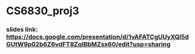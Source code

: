 # CS6830_proj3
### slides link: https://docs.google.com/presentation/d/1vAFATCgUUyXQl5dGUtW9p02b6Z6vdFT8ZqlBbMZsx60/edit?usp=sharing
